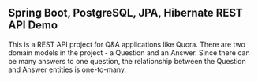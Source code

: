 ## Spring Boot, PostgreSQL, JPA, Hibernate REST API Demo
This is a REST API project for Q&A applications like Quora. There are two domain models in the project - a Question and an Answer. Since there can be many answers to one question, the relationship between the Question and Answer entities is one-to-many.
